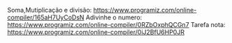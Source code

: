 Soma,Mutiplicação e divisão: https://www.programiz.com/online-compiler/165aH7UyCoDsN
Adivinhe o numero: https://www.programiz.com/online-compiler/0RZbOxphQCGn7
Tarefa nota: https://www.programiz.com/online-compiler/0iJ2BfU6HP0JR
